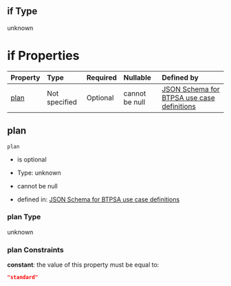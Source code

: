 ## if Type

unknown

# if Properties

| Property      | Type          | Required | Nullable       | Defined by                                                                                                                                                                                                                                  |
| :------------ | :------------ | :------- | :------------- | :------------------------------------------------------------------------------------------------------------------------------------------------------------------------------------------------------------------------------------------ |
| [plan](#plan) | Not specified | Optional | cannot be null | [JSON Schema for BTPSA use case definitions](btpsa-usecase-properties-services-items-allof-1-then-allof-91-then-allof-1-if-properties-plan.md "undefined#/properties/services/items/allOf/1/then/allOf/91/then/allOf/1/if/properties/plan") |

## plan



`plan`

*   is optional

*   Type: unknown

*   cannot be null

*   defined in: [JSON Schema for BTPSA use case definitions](btpsa-usecase-properties-services-items-allof-1-then-allof-91-then-allof-1-if-properties-plan.md "undefined#/properties/services/items/allOf/1/then/allOf/91/then/allOf/1/if/properties/plan")

### plan Type

unknown

### plan Constraints

**constant**: the value of this property must be equal to:

```json
"standard"
```
